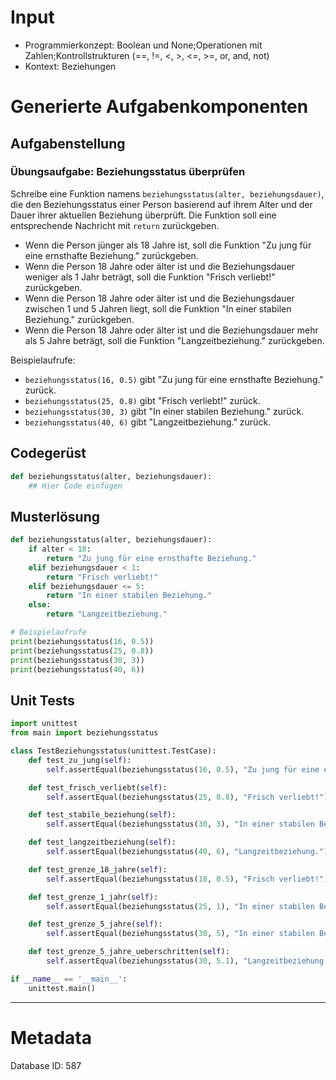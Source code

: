 # Input
- Programmierkonzept: Boolean und None;Operationen mit Zahlen;Kontrollstrukturen (==, !=, <, >, <=, >=, or, and, not)
- Kontext: Beziehungen

# Generierte Aufgabenkomponenten
## Aufgabenstellung
### Übungsaufgabe: Beziehungsstatus überprüfen

Schreibe eine Funktion namens `beziehungsstatus(alter, beziehungsdauer)`, die den Beziehungsstatus einer Person basierend auf ihrem Alter und der Dauer ihrer aktuellen Beziehung überprüft. Die Funktion soll eine entsprechende Nachricht mit `return` zurückgeben.

- Wenn die Person jünger als 18 Jahre ist, soll die Funktion "Zu jung für eine ernsthafte Beziehung." zurückgeben.
- Wenn die Person 18 Jahre oder älter ist und die Beziehungsdauer weniger als 1 Jahr beträgt, soll die Funktion "Frisch verliebt!" zurückgeben.
- Wenn die Person 18 Jahre oder älter ist und die Beziehungsdauer zwischen 1 und 5 Jahren liegt, soll die Funktion "In einer stabilen Beziehung." zurückgeben.
- Wenn die Person 18 Jahre oder älter ist und die Beziehungsdauer mehr als 5 Jahre beträgt, soll die Funktion "Langzeitbeziehung." zurückgeben.

Beispielaufrufe:
- `beziehungsstatus(16, 0.5)` gibt "Zu jung für eine ernsthafte Beziehung." zurück.
- `beziehungsstatus(25, 0.8)` gibt "Frisch verliebt!" zurück.
- `beziehungsstatus(30, 3)` gibt "In einer stabilen Beziehung." zurück.
- `beziehungsstatus(40, 6)` gibt "Langzeitbeziehung." zurück.

## Codegerüst
```python
def beziehungsstatus(alter, beziehungsdauer):
    ## Hier Code einfügen
```

## Musterlösung
```python
def beziehungsstatus(alter, beziehungsdauer):
    if alter < 18:
        return "Zu jung für eine ernsthafte Beziehung."
    elif beziehungsdauer < 1:
        return "Frisch verliebt!"
    elif beziehungsdauer <= 5:
        return "In einer stabilen Beziehung."
    else:
        return "Langzeitbeziehung."

# Beispielaufrufe
print(beziehungsstatus(16, 0.5))
print(beziehungsstatus(25, 0.8))
print(beziehungsstatus(30, 3))
print(beziehungsstatus(40, 6))
```

## Unit Tests
```python
import unittest
from main import beziehungsstatus

class TestBeziehungsstatus(unittest.TestCase):
    def test_zu_jung(self):
        self.assertEqual(beziehungsstatus(16, 0.5), "Zu jung für eine ernsthafte Beziehung.")

    def test_frisch_verliebt(self):
        self.assertEqual(beziehungsstatus(25, 0.8), "Frisch verliebt!")

    def test_stabile_beziehung(self):
        self.assertEqual(beziehungsstatus(30, 3), "In einer stabilen Beziehung.")

    def test_langzeitbeziehung(self):
        self.assertEqual(beziehungsstatus(40, 6), "Langzeitbeziehung.")

    def test_grenze_18_jahre(self):
        self.assertEqual(beziehungsstatus(18, 0.5), "Frisch verliebt!")

    def test_grenze_1_jahr(self):
        self.assertEqual(beziehungsstatus(25, 1), "In einer stabilen Beziehung.")

    def test_grenze_5_jahre(self):
        self.assertEqual(beziehungsstatus(30, 5), "In einer stabilen Beziehung.")

    def test_grenze_5_jahre_ueberschritten(self):
        self.assertEqual(beziehungsstatus(30, 5.1), "Langzeitbeziehung.")

if __name__ == '__main__':
    unittest.main()
```
___
# Metadata
Database ID: 587
